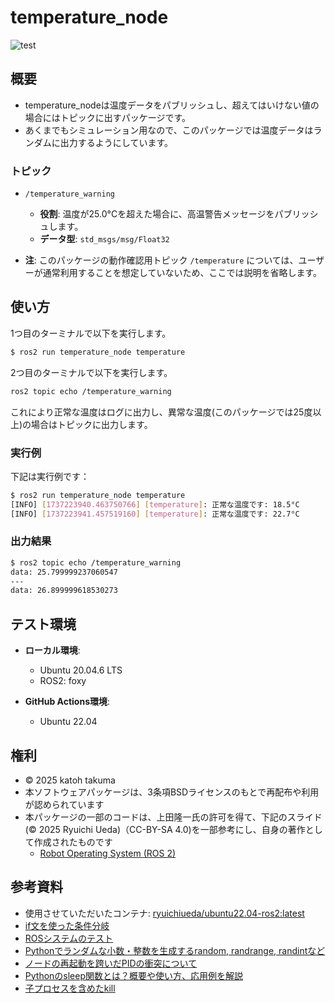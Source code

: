 # temperature_node
![test](https://github.com/katohTakuma/temperature_node/actions/workflows/test.yml/badge.svg)

## 概要
- temperature_nodeは温度データをパブリッシュし、超えてはいけない値の場合にはトピックに出すパッケージです。
- あくまでもシミュレーション用なので、このパッケージでは温度データはランダムに出力するようにしています。

### トピック
- `/temperature_warning`
  - **役割**: 温度が25.0°Cを超えた場合に、高温警告メッセージをパブリッシュします。
  - **データ型**: `std_msgs/msg/Float32`

- **注**:
  このパッケージの動作確認用トピック `/temperature` については、ユーザーが通常利用することを想定していないため、ここでは説明を省略します。

## 使い方
1つ目のターミナルで以下を実行します。
```bash
$ ros2 run temperature_node temperature
```
2つ目のターミナルで以下を実行します。
```bash
ros2 topic echo /temperature_warning
```
これにより正常な温度はログに出力し、異常な温度(このパッケージでは25度以上)の場合はトピックに出力します。

### 実行例

下記は実行例です：
```bash
$ ros2 run temperature_node temperature
[INFO] [1737223940.463750766] [temperature]: 正常な温度です: 18.5°C
[INFO] [1737223941.457519160] [temperature]: 正常な温度です: 22.7°C
```

### 出力結果
```bash
$ ros2 topic echo /temperature_warning
data: 25.799999237060547
---
data: 26.899999618530273
```


## テスト環境
- **ローカル環境**:
  - Ubuntu 20.04.6 LTS
  - ROS2: foxy
 
- **GitHub Actions環境**:
  - Ubuntu 22.04

## 権利

- © 2025 katoh takuma
- 本ソフトウェアパッケージは、3条項BSDライセンスのもとで再配布や利用が認められています
- 本パッケージの一部のコードは、上田隆一氏の許可を得て、下記のスライド(© 2025 Ryuichi Ueda)（CC-BY-SA 4.0)を一部参考にし、自身の著作として作成されたものです
  - [Robot Operating System (ROS 2)](https://ryuichiueda.github.io/slides_marp/robosys2024/lesson8.html#20)
  
## 参考資料

 - 使用させていただいたコンテナ: [ryuichiueda/ubuntu22.04-ros2:latest](ryuichiueda/ubuntu22.04-ros2:latest)
 - [if文を使った条件分岐](https://www.javadrive.jp/python/if/index1.html)
 - [ROSシステムのテスト](https://ryuichiueda.github.io/slides_marp/robosys2024/lesson10.html#1)
 - [Pythonでランダムな小数・整数を生成するrandom, randrange, randintなど](https://note.nkmk.me/python-random-randrange-randint/)
 - [ノードの再起動を跨いだPIDの衝突について](https://qiita.com/sile/items/c1a357efdaa9cae4cd9c)
 - [Pythonのsleep関数とは？概要や使い方、応用例を解説](https://and-engineer.com/articles/ZqOo2xEAACcA8C4A)
 - [子プロセスを含めたkill](https://qiita.com/hirayama_yuuichi/items/4f097c66cb0ffc2c6db2)
